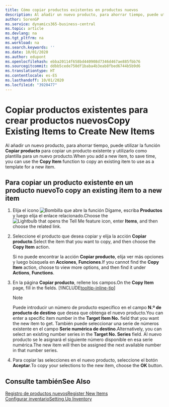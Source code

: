 ```yaml
---
title: Cómo copiar productos existentes en productos nuevos
description: Al añadir un nuevo producto, para ahorrar tiempo, puede utilizar la función Copiar producto para copiar un producto existente y utilizarlo como plantilla para un nuevo producto.
author: SorenGP
ms.service: dynamics365-business-central
ms.topic: article
ms.devlang: na
ms.tgt_pltfrm: na
ms.workload: na
ms.search.keywords: ''
ms.date: 10/01/2020
ms.author: edupont
ms.openlocfilehash: ebba20114f658bd440908d7346d467ae885fbb76
ms.sourcegitcommit: ddbb5cede750df1baba4b3eab8fbed6744b5b9d6
ms.translationtype: HT
ms.contentlocale: es-ES
ms.lasthandoff: 10/01/2020
ms.locfileid: "3920477"
---
```

# <a name="copy-existing-items-to-create-new-items"></a><span data-ttu-id="e35a4-103">Copiar productos existentes para crear productos nuevos</span><span class="sxs-lookup"><span data-stu-id="e35a4-103">Copy Existing Items to Create New Items</span></span>

<span data-ttu-id="e35a4-104">Al añadir un nuevo producto, para ahorrar tiempo, puede utilizar la función **Copiar producto** para copiar un producto existente y utilizarlo como plantilla para un nuevo producto.</span><span class="sxs-lookup"><span data-stu-id="e35a4-104">When you add a new item, to save time, you can use the **Copy Item** function to copy an existing item to use as a template for a new item.</span></span>  

## <a name="to-copy-an-existing-item-to-a-new-item"></a><span data-ttu-id="e35a4-105">Para copiar un producto existente en un producto nuevo</span><span class="sxs-lookup"><span data-stu-id="e35a4-105">To copy an existing item to a new item</span></span>

1. <span data-ttu-id="e35a4-106">Elija el icono ![Bombilla que abre la función Dígame](media/ui-search/search_small.png "Dígame qué desea hacer"), escriba **Productos** y luego elija el enlace relacionado.</span><span class="sxs-lookup"><span data-stu-id="e35a4-106">Choose the ![Lightbulb that opens the Tell Me feature](media/ui-search/search_small.png "Tell me what you want to do") icon, enter **Items**, and then choose the related link.</span></span>  
2. <span data-ttu-id="e35a4-107">Seleccione el producto que desea copiar y elija la acción **Copiar producto**.</span><span class="sxs-lookup"><span data-stu-id="e35a4-107">Select the item that you want to copy, and then choose the **Copy Item** action.</span></span>  

    <span data-ttu-id="e35a4-108">Si no puede encontrar la acción **Copiar producto**, elija ver más opciones y luego búsquela en **Acciones**, **Funciones**.</span><span class="sxs-lookup"><span data-stu-id="e35a4-108">If you cannot find the **Copy Item** action, choose to view more options, and then find it under **Actions**, **Functions**.</span></span>  

3. <span data-ttu-id="e35a4-109">En la página **Copiar producto**, rellene los campos.</span><span class="sxs-lookup"><span data-stu-id="e35a4-109">On the **Copy Item** page, fill in the fields.</span></span> [!INCLUDE[tooltip-inline-tip](includes/tooltip-inline-tip_md.md)]

    > [!NOTE]  
    > <span data-ttu-id="e35a4-110">Puede introducir un número de producto específico en el campo **N.º de producto de destino** que desea que obtenga el nuevo producto.</span><span class="sxs-lookup"><span data-stu-id="e35a4-110">You can enter a specific item number in the **Target Item No.** field that you want the new item to get.</span></span> <span data-ttu-id="e35a4-111">También puede seleccionar una serie de números existente en el campo **Serie numérica de destino**.</span><span class="sxs-lookup"><span data-stu-id="e35a4-111">Alternatively, you can select an existing number series in the **Target No. Series** field.</span></span> <span data-ttu-id="e35a4-112">Al nuevo producto se le asignará el siguiente número disponible en esa serie numérica.</span><span class="sxs-lookup"><span data-stu-id="e35a4-112">The new item will then be assigned the next available number in that number series.</span></span>  

4. <span data-ttu-id="e35a4-113">Para copiar las selecciones en el nuevo producto, seleccione el botón **Aceptar**.</span><span class="sxs-lookup"><span data-stu-id="e35a4-113">To copy your selections to the new item, choose the **OK** button.</span></span>  

## <a name="see-also"></a><span data-ttu-id="e35a4-114">Consulte también</span><span class="sxs-lookup"><span data-stu-id="e35a4-114">See Also</span></span>

[<span data-ttu-id="e35a4-115">Registro de productos nuevos</span><span class="sxs-lookup"><span data-stu-id="e35a4-115">Register New Items</span></span>](inventory-how-register-new-items.md)  
[<span data-ttu-id="e35a4-116">Configurar inventario</span><span class="sxs-lookup"><span data-stu-id="e35a4-116">Setting Up Inventory</span></span>](inventory-setup-inventory.md)  
